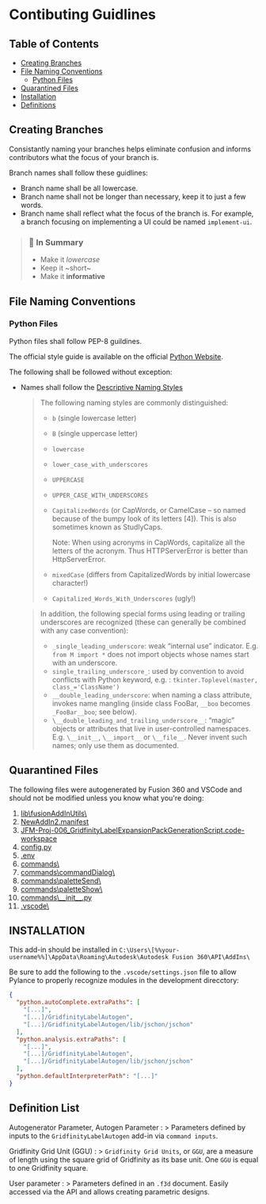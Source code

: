 # Contibuting Guidlines

## Table of Contents

- [Creating Branches](#creating-branches)
- [File Naming Conventions](#file-naming-conventions)
  - [Python Files](#python-files)
- [Quarantined Files](#quarantined-files)
- [Installation](#installation)
- [Definitions](#definitions)

## Creating Branches

Consistantly naming your branches helps eliminate confusion and informs contributors what the focus of your branch is.

Branch names shall follow these guidlines:

- Branch name shall be all lowercase.
- Branch name shall not be longer than necessary, keep it to just a few words.
- Branch name shall reflect what the focus of the branch is. For example, a branch focusing on implementing a UI could be named `implement-ui`.

> ### :memo: In Summary
>
> - Make it _lowercase_
> - Keep it ~short~
> - Make it **informative**

## File Naming Conventions

### Python Files

Python files shall follow PEP-8 guildines.

The official style guide is available on the official [Python Website](https://peps.python.org/pep-0008/).

The following shall be followed without exception:

- Names shall follow the [Descriptive Naming Styles](https://peps.python.org/pep-0008/#descriptive-naming-styles)

  > The following naming styles are commonly distinguished:
  >
  > - `b` (single lowercase letter)
  > - `B` (single uppercase letter)
  > - `lowercase`
  > - `lower_case_with_underscores`
  > - `UPPERCASE`
  > - `UPPER_CASE_WITH_UNDERSCORES`
  > - `CapitalizedWords` (or CapWords, or CamelCase – so named because of the bumpy look of its letters [4]). This is also sometimes known as StudlyCaps.
  >
  >   Note: When using acronyms in CapWords, capitalize all the letters of the acronym. Thus HTTPServerError is better than HttpServerError.
  >
  > - `mixedCase` (differs from CapitalizedWords by initial lowercase character!)
  > - `Capitalized_Words_With_Underscores` (ugly!)

  > In addition, the following special forms using leading or trailing underscores are recognized (these can generally be combined with any case convention):
  >
  > - `_single_leading_underscore`: weak “internal use” indicator. E.g. `from M import *` does not import objects whose names start with an underscore.
  > - `single_trailing_underscore_`: used by convention to avoid conflicts with Python keyword, e.g. :
  >   `tkinter.Toplevel(master, class_='ClassName')`
  > - `__double_leading_underscore`: when naming a class attribute, invokes name mangling (inside class FooBar, `__boo` becomes `_FooBar__boo`; see below).
  > - `\__double_leading_and_trailing_underscore__`: “magic” objects or attributes that live in user-controlled namespaces. E.g. `\__init__`, `\__import__` or `\__file__`. Never invent such names; only use them as documented.

## Quarantined Files

The following files were autogenerated by Fusion 360 and VSCode and should not be modified unless you know what you're doing:

1. [lib\fusionAddInUtils\ ]()
2. [NewAddIn2.manifest]()
3. [JFM-Proj-006_GridfinityLabelExpansionPackGenerationScript.code-workspace]()
4. [config.py]()
5. [.env]()
6. [commands\ ]()
7. [commands\commandDialog\ ]()
8. [commands\paletteSend\ ]()
9. [commands\paletteShow\ ]()
10. [commands\\\_\_init\_\_.py]()
11. [.vscode\ ]()

## INSTALLATION

This add-in should be installed in
`C:\Users\[%%your-username%%]\AppData\Roaming\Autodesk\Autodesk Fusion 360\API\AddIns\`

Be sure to add the following to the `.vscode/settings.json` file to allow Pylance to properly recognize modules in the development direcctory:

```json
{
  "python.autoComplete.extraPaths": [
    "[...]",
    "[...]/GridfinityLabelAutogen",
    "[...]/GridfinityLabelAutogen/lib/jschon/jschon"
  ],
  "python.analysis.extraPaths": [
    "[...]",
    "[...]/GridfinityLabelAutogen",
    "[...]/GridfinityLabelAutogen/lib/jschon/jschon"
  ],
  "python.defaultInterpreterPath": "[...]"
}
```

## Definition List

Autogenerator Parameter, Autogen Parameter
: > Parameters defined by inputs to the `GridfinityLabelAutogen` add-in via `command inputs`.

Gridfinity Grid Unit (GGU)
: > `Gridfinity Grid Units`, or `GGU`, are a measure of length using the square grid of Gridfinity as its base unit.
One `GGU` is equal to one Gridfinity square.

User parameter
: > Parameters defined in an `.f3d` document. Easily accessed via the API and allows creating parametric designs.
